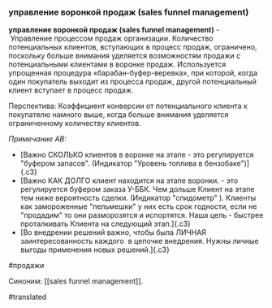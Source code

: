 ### управление воронкой продаж (sales funnel management)

**управление воронкой продаж (sales funnel management)** -  Управление процессом продаж организации. Количество потенциальных клиентов, вступающих в процесс продаж, ограничено, поскольку больше внимания уделяется возможностям продажи с потенциальными клиентами в воронке продаж. Используется упрощенная процедура «барабан-буфер-веревка», при которой, когда один покупатель выходит из процесса продаж, другой потенциальный клиент вступает в процесс продаж.

Перспектива: Коэффициент конверсии от потенциального клиента к покупателю намного выше, когда больше внимания уделяется ограниченному количеству клиентов.

*Примечание АВ:*

-   [Важно СКОЛЬКО клиентов в воронке на этапе - это регулируется "буфером запасов". (Индикатор "Уровень топлива в бензобаке")]{.c3}
-   [Важно КАК ДОЛГО клиент находится на этапе воронки. - это регулируется буфером заказа У-ББК. Чем дольше Клиент на этапе тем ниже вероятность сделки. (Индикатор "спидометр" ). Клиенты как замороженные "пельмешки" у них есть срок годности, если не "продадим" то они разморозятся и испортятся. Наша цель - быстрее проталкивать Клиента на следующий этап.]{.c3}
-   [Во внедрении решений важно, чтобы была ЛИЧНАЯ заинтересованность каждого  в цепочке внедрения. Нужны личные выгоды применения новых решений.]{.c3}

#продажи

Синоним: [[sales funnel management]].

#translated
